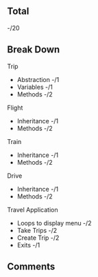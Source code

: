 ## Total

-/20

## Break Down

Trip
- Abstraction           -/1
- Variables             -/1
- Methods               -/2

Flight
- Inheritance           -/1
- Methods               -/2

Train
- Inheritance           -/1
- Methods               -/2

Drive
- Inheritance           -/1
- Methods               -/2

Travel Application
- Loops to display menu -/2
- Take Trips            -/2
- Create Trip           -/2
- Exits                 -/1

## Comments
